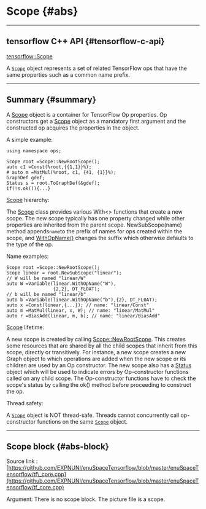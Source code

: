 # Scope {#abs}

---

## tensorflow C++ API {#tensorflow-c-api}

[tensorflow::Scope](https://www.tensorflow.org/api_docs/cc/class/tensorflow/scope.html)

A [`Scope`](https://www.tensorflow.org/api_docs/cc/class/tensorflow/scope.html#classtensorflow_1_1_scope) object represents a set of related TensorFlow ops that have the same properties such as a common name prefix.

---

## Summary {#summary}

A [Scope](https://www.tensorflow.org/api_docs/cc/class/tensorflow/scope.html#classtensorflow_1_1_scope) object is a container for TensorFlow Op properties. Op constructors get a [Scope](https://www.tensorflow.org/api_docs/cc/class/tensorflow/scope.html#classtensorflow_1_1_scope) object as a mandatory first argument and the constructed op acquires the properties in the object.

A simple example:

```
using namespace ops;

Scope root =Scope::NewRootScope();
auto c1 =Const(%root,{{1,1}}%);
# auto m =MatMul(%root, c1, {41, {1}}%);
GraphDef gdef;
Status s = root.ToGraphDef(&gdef);
if(!s.ok()){...}
```

[Scope](https://www.tensorflow.org/api_docs/cc/class/tensorflow/scope.html#classtensorflow_1_1_scope) hierarchy:

The [Scope](https://www.tensorflow.org/api_docs/cc/class/tensorflow/scope.html#classtensorflow_1_1_scope) class provides various With&lt;&gt; functions that create a new scope. The new scope typically has one property changed while other properties are inherited from the parent scope. NewSubScope\(name\) method appends`name`to the prefix of names for ops created within the scope, and [WithOpName\(\)](https://www.tensorflow.org/api_docs/cc/class/tensorflow/scope.html#classtensorflow_1_1_scope_1a726021aa3104fec02353e8713f1e5b63) changes the suffix which otherwise defaults to the type of the op.

Name examples:

```
Scope root =Scope::NewRootScope();
Scope linear = root.NewSubScope("linear");
// W will be named "linear/W"
auto W =Variable(linear.WithOpName("W"),
                 {2,2}, DT_FLOAT);
// b will be named "linear/b"
auto b =Variable(linear.WithOpName("b"),{2}, DT_FLOAT);
auto x =Const(linear,{...}); // name: "linear/Const"
auto m =MatMul(linear, x, W); // name: "linear/MatMul"
auto r =BiasAdd(linear, m, b); // name: "linear/BiasAdd"
```

[Scope](https://www.tensorflow.org/api_docs/cc/class/tensorflow/scope.html#classtensorflow_1_1_scope) lifetime:

A new scope is created by calling [Scope::NewRootScope](https://www.tensorflow.org/api_docs/cc/class/tensorflow/scope.html#classtensorflow_1_1_scope_1a2bd1e548f919654da8f57402f844326c). This creates some resources that are shared by all the child scopes that inherit from this scope, directly or transitively. For instance, a new scope creates a new Graph object to which operations are added when the new scope or its children are used by an Op constructor. The new scope also has a [Status](https://www.tensorflow.org/api_docs/cc/class/tensorflow/status.html#classtensorflow_1_1_status) object which will be used to indicate errors by Op-constructor functions called on any child scope. The Op-constructor functions have to check the scope's status by calling the ok\(\) method before proceeding to construct the op.

Thread safety:

A [`Scope`](https://www.tensorflow.org/api_docs/cc/class/tensorflow/scope.html#classtensorflow_1_1_scope) object is NOT thread-safe. Threads cannot concurrently call op-constructor functions on the same [`Scope`](https://www.tensorflow.org/api_docs/cc/class/tensorflow/scope.html#classtensorflow_1_1_scope) object.

---

## Scope block {#abs-block}

Source link :[https://github.com/EXPNUNI/enuSpaceTensorflow/blob/master/enuSpaceTensorflow/tf\_core.cpp](https://github.com/EXPNUNI/enuSpaceTensorflow/blob/master/enuSpaceTensorflow/tf_core.cpp)

Argument: There is no scope block. The picture file is a scope.

